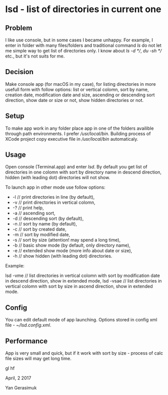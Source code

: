 # lsd - list of directories in current one

## Problem
I like use console, but in some cases I became unhappy. For example, I enter in folder with many files/folders and traditional command _ls_ do not let me simple way to get list of directories only. I know about _ls -d */_, _du -sh */_ etc., but it's not suits for me.

## Decision
Make console app (for macOS in my case), for listing directories in more usefull form with follow options: list or vertical colomn, sort by name, creation date, modification date and size, ascending or descending sort direction, show date or size or not, show hidden directories or not.

## Setup
To make app work in any folder place app in one of the folders availible through path environments. I prefer _/usr/local/bin_. Building process of XCode project copy executive file in _/usr/local/bin_ automaticaly.

## Usage
Open console (Terminal.app) and enter _lsd_. By default you get list of directories in one colomn with sort by directory name in descend direction, hidden (with leading dot) directories will not show.

To launch app in other mode use follow options:
* -l    // print directories in line (by default),
* -v    // print directories in vertical colomn,
* -?    // print help,
* -a    // ascending sort,
* -d    // descending sort (by default),
* -n    // sort by name (by default),
* -c    // sort by created date,
* -m    // sort by modified date,
* -s    // sort by size (attention! may spend a long time),
* -b    // basic show mode (by default, only directory name),
* -e    // extended show mode (more info about date or size),
* -h    // show hidden (with leading dot) directories.

Example:

lsd -vme   // list directories in vertical colomn with sort by modification date in descend direction, show in extended mode,
lsd -vsae   // list directories in vertical colomn with sort by size in ascend direction, show in extended mode.

## Config
You can edit default mode of app launching. Options stored in config xml file - _~/lsd.config.xml_.

## Performance
App is very small and quick, but if it work with sort by size - process of calc file sizes will may get long time.

gl hf

April, 2 2017

Yan Gerasimuk
